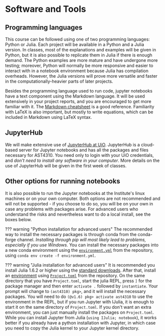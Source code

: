 # Software and Tools


## Programming languages

This course can be followed using one of two programming languages: Python or Julia. Each project will be available in a Python and a Julia version. In classes, most of the explanations and examples will be given in Python, but it is also possible to replicate them in Julia if there is enough demand. The Python examples are more mature and have undergone more testing; moreover, Python will normally be more responsive and easier to interact with in a notebook environment because Julia has compilation overheads. However, the Julia versions will prove more versatile and faster in the computationally-heavier parts of later projects.

Besides the programming language used to run code, jupyter notebooks have a text component using the Markdown language. It will be used extensively in your project reports, and you are encouraged to get more familiar with it. The [Markdown cheatsheet](https://github.com/adam-p/markdown-here/wiki/Markdown-Cheatsheet) is a good reference. Familiarity with LaTeX is also important, but mostly to write equations, which can be included in Markdown using LaTeX syntax.

## JupyterHub

We will make extensive use of [JupyterHub at UiO](https://jupyterhub.uio.no/user/home/lab). JupyterHub is a cloud-based server for Jupyter notebooks and has all the packages and files necessary for AST4310. You need only to login with your UiO credentials, and *don't need to install any software in your computer*. More details on the use of JupyterHub will be given in the first week of classes.

## Other options for running notebooks

It is also possible to run the Jupyter notebooks at the Institute's linux machines or on your own computer. Both options are not recommended and will not be supported - if you choose to do so, you will be on your own in case any problems with packages arise. For advanced users who understand the risks and nevertheless want to do a local install, see the boxes below.

??? warning "Python installation for advanced users"
    The recommended way to install the necessary packages is through conda from the conda-forge channel. *Installing through pip will most likely lead to problems, especially if you use Windows.* You can install the necessary packages into a new conda environment using the [`environment.yml`](https://github.com/tiagopereira/ast4310/blob/master/environment.yml) from the repository, using `conda env create -f environment.yml`.


??? warning "Julia installation for advanced users"
    It is recommended you install Julia 1.6.2 or higher using the [standard downloads](https://julialang.org/downloads/). After that, install an [environment](https://pkgdocs.julialang.org/v1/environments/) using [`Project.toml`](https://github.com/tiagopereira/ast4310/blob/master/Project.toml) from the repository. On the same directory that you have `Project.toml`, start the julia REPL, press `]` for the package manager and then enter `activate .` followed by `instantiate`. Your prompt will change to `(ast4310) pkg>`, and it will install the necessary packages. You will need to do `(@v1.6) pkg> activate ast4310` to use the environment in the REPL, but if you run Jupyter with IJulia, it is enough to start it on the same directory of `Project.toml`. If you don't want an extra environment, you can just manually install the packages on `Project.toml`. While you can install Jupyter from Julia (`using IJulia; notebook`), it works better if you already have a python installation with Jupyter, in which case you need to copy the Julia kernel to your Jupyter kernel directory.
    


